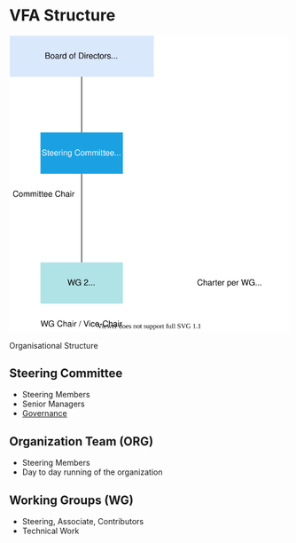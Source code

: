 # VFA Structure 

![GitHub Workflow](./img/vfa_governance.svg)

Organisational Structure

## Steering Committee
- Steering Members
- Senior Managers
- [Governance](https://github.com/volumetricformat/the_way_we_work/blob/Initial_proposal/Support_Documentation/Governance.md)

## Organization Team (ORG)
- Steering Members
- Day to day running of the organization

## Working Groups (WG)
- Steering, Associate, Contributors
- Technical Work
